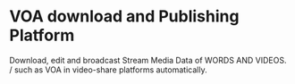 # VOA download and Publishing Platform 
Download, edit and broadcast Stream Media Data of WORDS AND VIDEOS. / such as VOA in video-share platforms automatically.
